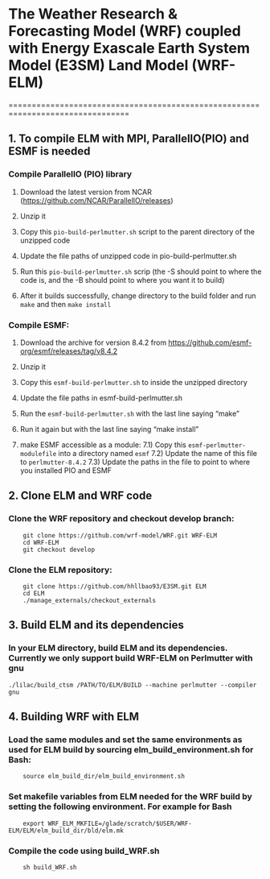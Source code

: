 # The Weather Research & Forecasting Model (WRF) coupled with Energy Exascale Earth System Model (E3SM) Land Model (WRF-ELM)
================================================================================

## 1. To compile ELM with MPI, ParallelIO(PIO) and ESMF is needed

### Compile ParallelIO (PIO) library 

   1) Download the latest version from NCAR (https://github.com/NCAR/ParallelIO/releases)
   
   2) Unzip it
   
   3) Copy this `pio-build-perlmutter.sh` script to the parent directory of the unzipped code
   
   4) Update the file paths of unzipped code in pio-build-perlmutter.sh
   
   5) Run this `pio-build-perlmutter.sh` scrip (the -S should point to where the code is, and the -B should point to where you want it to build)
   
   6) After it builds successfully, change directory to the build folder and run `make` and then `make install`
 
### Compile ESMF:
   1) Download the archive for version 8.4.2 from https://github.com/esmf-org/esmf/releases/tag/v8.4.2
      
   2) Unzip it
      
   3) Copy this `esmf-build-perlmutter.sh` to inside the unzipped directory

   4) Update the file paths in esmf-build-perlmutter.sh

   5) Run the `esmf-build-perlmutter.sh` with the last line saying “make”

   6) Run it again but with the last line saying “make install”
 
   7) make ESMF accessible as a module:
      7.1) Copy this `esmf-perlmutter-modulefile` into a directory named `esmf`
      7.2) Update the name of this file to `perlmutter-8.4.2`
      7.3) Update the paths in the file to point to where you installed PIO and ESMF

## 2. Clone ELM and WRF code 
### Clone the WRF repository and checkout develop branch:
```
    git clone https://github.com/wrf-model/WRF.git WRF-ELM
    cd WRF-ELM
    git checkout develop
```

### Clone the ELM repository:
```
    git clone https://github.com/hhllbao93/E3SM.git ELM
    cd ELM
    ./manage_externals/checkout_externals 
```

## 3. Build ELM and its dependencies
### In your ELM directory, build ELM and its dependencies. Currently we only support build WRF-ELM on Perlmutter with gnu
    ./lilac/build_ctsm /PATH/TO/ELM/BUILD --machine perlmutter --compiler gnu

## 4. Building WRF with ELM
### Load the same modules and set the same environments as used for ELM build by sourcing elm_build_environment.sh for Bash:
```
    source elm_build_dir/elm_build_environment.sh
```
### Set makefile variables from ELM needed for the WRF build by setting the following environment. For example for Bash
```
    export WRF_ELM_MKFILE=/glade/scratch/$USER/WRF-ELM/ELM/elm_build_dir/bld/elm.mk
```
### Compile the code using build_WRF.sh
```
    sh build_WRF.sh
```
